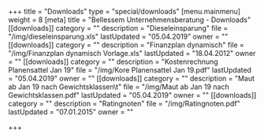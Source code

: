 +++
title = "Downloads"
type = "special/downloads"
[menu.mainmenu]
weight = 8
[meta]
title = "Bellessem Unternehmensberatung - Downloads"
[[downloads]]
category = ""
description = "Dieseleinsparung"
file = "/img/dieseleinsparung.xls"
lastUpdated = "05.04.2019"
owner = ""
[[downloads]]
category = ""
description = "Finanzplan dynamisch"
file = "/img/Finanzplan dynamisch  Vorlage.xls"
lastUpdated = "18.04.2012"
owner = ""
[[downloads]]
category = ""
description = "Kostenrechnung Planensattel Jan 19"
file = "/img/Kore Planensattel Jan 19.pdf"
lastUpdated = "05.04.2019"
owner = ""
[[downloads]]
category = ""
description = "Maut ab Jan 19 nach Gewichtsklassen\t"
file = "/img/Maut ab Jan 19 nach Gewichtsklassen.pdf"
lastUpdated = "05.04.2019"
owner = ""
[[downloads]]
category = ""
description = "Ratingnoten"
file = "/img/Ratingnoten.pdf"
lastUpdated = "07.01.2015"
owner = ""

+++
